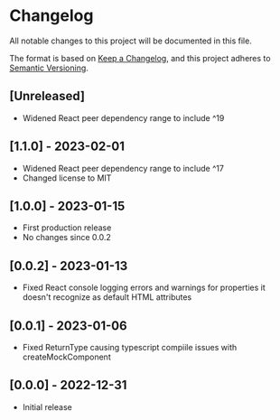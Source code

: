 # Changelog

All notable changes to this project will be documented in this file.

The format is based on [Keep a Changelog](https://keepachangelog.com/en/1.0.0/),
and this project adheres to [Semantic Versioning](https://semver.org/spec/v2.0.0.html).

## [Unreleased]

- Widened React peer dependency range to include ^19

## [1.1.0] - 2023-02-01

- Widened React peer dependency range to include ^17
- Changed license to MIT

## [1.0.0] - 2023-01-15

- First production release
- No changes since 0.0.2

## [0.0.2] - 2023-01-13

- Fixed React console logging errors and warnings for properties it doesn't recognize as default HTML attributes

## [0.0.1] - 2023-01-06

- Fixed ReturnType causing typescript compiile issues with createMockComponent

## [0.0.0] - 2022-12-31

- Initial release

